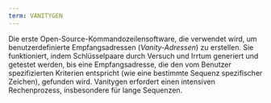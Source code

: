 ```yaml
---
term: VANITYGEN
---
```


Die erste Open-Source-Kommandozeilensoftware, die verwendet wird, um benutzerdefinierte Empfangsadressen (*Vanity-Adressen*) zu erstellen. Sie funktioniert, indem Schlüsselpaare durch Versuch und Irrtum generiert und getestet werden, bis eine Empfangsadresse, die den vom Benutzer spezifizierten Kriterien entspricht (wie eine bestimmte Sequenz spezifischer Zeichen), gefunden wird. Vanitygen erfordert einen intensiven Rechenprozess, insbesondere für lange Sequenzen.